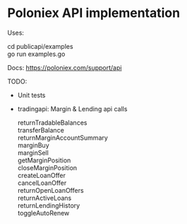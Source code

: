 # Poloniex API implementation

Uses:

cd publicapi/examples
<br>
go run examples.go

Docs: https://poloniex.com/support/api

TODO:
  
  * Unit tests
     
  * tradingapi: Margin & Lending api calls
     
    returnTradableBalances
    <br>
    transferBalance
    <br>
    returnMarginAccountSummary
    <br>
    marginBuy
    <br>
    marginSell
    <br>
    getMarginPosition
    <br>
    closeMarginPosition
    <br>
    createLoanOffer
    <br>
    cancelLoanOffer
    <br>
    returnOpenLoanOffers
    <br>
    returnActiveLoans
    <br>
    returnLendingHistory
    <br>
    toggleAutoRenew
